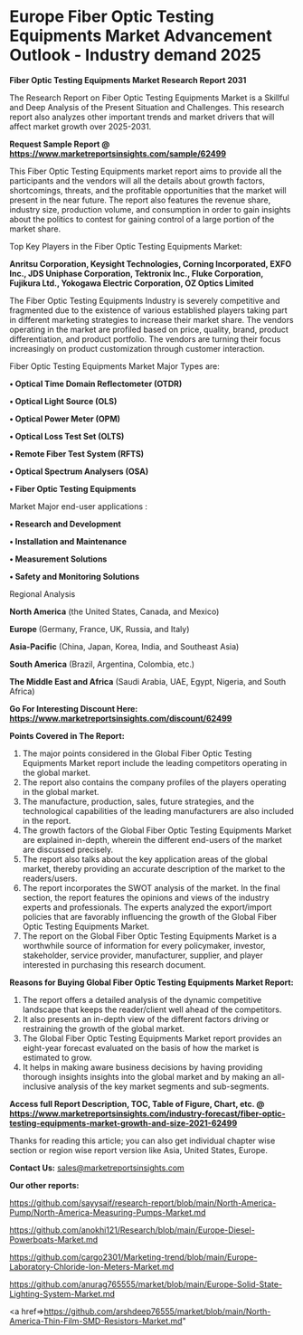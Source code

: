  # Europe Fiber Optic Testing Equipments Market Advancement Outlook - Industry demand 2025

<strong>Fiber Optic Testing Equipments Market Research Report 2031</strong>

The Research Report on Fiber Optic Testing Equipments Market is a Skillful and Deep Analysis of the Present Situation and Challenges. This research report also analyzes other important trends and market drivers that will affect market growth over 2025-2031.

<strong>Request Sample Report @ <a href=https://www.marketreportsinsights.com/sample/62499>https://www.marketreportsinsights.com/sample/62499</a></strong>

This Fiber Optic Testing Equipments market report aims to provide all the participants and the vendors will all the details about growth factors, shortcomings, threats, and the profitable opportunities that the market will present in the near future. The report also features the revenue share, industry size, production volume, and consumption in order to gain insights about the politics to contest for gaining control of a large portion of the market share.

Top Key Players in the Fiber Optic Testing Equipments Market:

<strong>Anritsu Corporation, Keysight Technologies, Corning Incorporated, EXFO Inc., JDS Uniphase Corporation, Tektronix Inc., Fluke Corporation, Fujikura Ltd., Yokogawa Electric Corporation, OZ Optics Limited</strong>

The Fiber Optic Testing Equipments Industry is severely competitive and fragmented due to the existence of various established players taking part in different marketing strategies to increase their market share. The vendors operating in the market are profiled based on price, quality, brand, product differentiation, and product portfolio. The vendors are turning their focus increasingly on product customization through customer interaction.

Fiber Optic Testing Equipments Market Major Types are:

<strong>• Optical Time Domain Reflectometer (OTDR)

• Optical Light Source (OLS)

• Optical Power Meter (OPM)

• Optical Loss Test Set (OLTS)

• Remote Fiber Test System (RFTS)

• Optical Spectrum Analysers (OSA)

• Fiber Optic Testing Equipments</strong>

Market Major end-user applications :

<strong>• Research and Development

• Installation and Maintenance

• Measurement Solutions

• Safety and Monitoring Solutions</strong>

Regional Analysis

</u><strong><b>North America</b></strong> (the United States, Canada, and Mexico)

<strong><b>Europe </b></strong>(Germany, France, UK, Russia, and Italy)

<strong><b>Asia-Pacific</b></strong> (China, Japan, Korea, India, and Southeast Asia)

<strong><b>South America</b></strong> (Brazil, Argentina, Colombia, etc.)

<strong><b>The Middle East and Africa</b></strong> (Saudi Arabia, UAE, Egypt, Nigeria, and South Africa)

<strong>Go For Interesting Discount Here: <a href=https://www.marketreportsinsights.com/discount/62499>https://www.marketreportsinsights.com/discount/62499</a></strong>

<strong>Points Covered in The Report:</strong>
<ol>
  <li>The major points considered in the Global Fiber Optic Testing Equipments Market report include the leading competitors operating in the global market.</li>
  <li>The report also contains the company profiles of the players operating in the global market.</li>
  <li>The manufacture, production, sales, future strategies, and the technological capabilities of the leading manufacturers are also included in the report.</li>
  <li>The growth factors of the Global Fiber Optic Testing Equipments Market are explained in-depth, wherein the different end-users of the market are discussed precisely.</li>
  <li>The report also talks about the key application areas of the global market, thereby providing an accurate description of the market to the readers/users.</li>
  <li>The report incorporates the SWOT analysis of the market. In the final section, the report features the opinions and views of the industry experts and professionals. The experts analyzed the export/import policies that are favorably influencing the growth of the Global Fiber Optic Testing Equipments Market.</li>
  <li>The report on the Global Fiber Optic Testing Equipments Market is a worthwhile source of information for every policymaker, investor, stakeholder, service provider, manufacturer, supplier, and player interested in purchasing this research document.</li>
</ol>
<strong>Reasons for Buying Global Fiber Optic Testing Equipments Market Report:</strong>

<ol>
  <li>The report offers a detailed analysis of the dynamic competitive landscape that keeps the reader/client well ahead of the competitors.</li>
  <li>It also presents an in-depth view of the different factors driving or restraining the growth of the global market.</li>
  <li>The Global Fiber Optic Testing Equipments Market report provides an eight-year forecast evaluated on the basis of how the market is estimated to grow.</li>
  <li>It helps in making aware business decisions by having providing thorough insights insights into the global market and by making an all-inclusive analysis of the key market segments and sub-segments.</li>
</ol>
<strong>Access full Report Description, TOC, Table of Figure, Chart, etc. @ <a href=https://www.marketreportsinsights.com/industry-forecast/fiber-optic-testing-equipments-market-growth-and-size-2021-62499>https://www.marketreportsinsights.com/industry-forecast/fiber-optic-testing-equipments-market-growth-and-size-2021-62499</a></strong>


Thanks for reading this article; you can also get individual chapter wise section or region wise report version like Asia, United States, Europe.

<strong>Contact Us:</strong>
sales@marketreportsinsights.com

<strong>Our other reports:</strong>

<a href=https://github.com/sayysaif/research-report/blob/main/North-America-Pump/North-America-Measuring-Pumps-Market.md>https://github.com/sayysaif/research-report/blob/main/North-America-Pump/North-America-Measuring-Pumps-Market.md</a>

<a href=https://github.com/anokhi121/Research/blob/main/Europe-Diesel-Powerboats-Market.md>https://github.com/anokhi121/Research/blob/main/Europe-Diesel-Powerboats-Market.md</a>

<a href=https://github.com/cargo2301/Marketing-trend/blob/main/Europe-Laboratory-Chloride-Ion-Meters-Market.md>https://github.com/cargo2301/Marketing-trend/blob/main/Europe-Laboratory-Chloride-Ion-Meters-Market.md</a>

<a href=https://github.com/anurag765555/market/blob/main/Europe-Solid-State-Lighting-System-Market.md>https://github.com/anurag765555/market/blob/main/Europe-Solid-State-Lighting-System-Market.md</a>

<a href=>https://github.com/arshdeep76555/market/blob/main/North-America-Thin-Film-SMD-Resistors-Market.md</a>"

